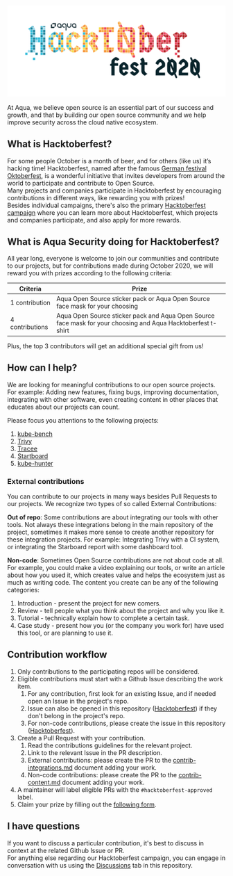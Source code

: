 ![logo](./logo.png)

At Aqua, we believe open source is an essential part of our success and growth, and that by building our open source community and we help improve security across the cloud native ecosystem.

## What is Hacktoberfest?
For some people October is a month of beer, and for others (like us) it’s hacking time! Hacktoberfest, named after the famous [German festival Oktoberfest](https://en.wikipedia.org/wiki/Oktoberfest), is a wonderful initiative that invites developers from around the world to participate and contribute to Open Source.  
Many projects and companies participate in Hacktoberfest by encouraging contributions in different ways, like rewarding you with prizes!  
Besides individual campaigns, there's also the primary [Hacktoberfest campaign](https://hacktoberfest.digitalocean.com/) where you can learn more about Hacktoberfest, which projects and companies participate, and also apply for more rewards.

## What is Aqua Security doing for Hacktoberfest?
All year long, everyone is welcome to join our communities and contribute to our projects, but for contributions made during October 2020, we will reward you with prizes according to the following criteria:

Criteria | Prize
--- | ---
1 contribution | Aqua Open Source sticker pack or Aqua Open Source face mask for your choosing
4 contributions | Aqua Open Source sticker pack and Aqua Open Source face mask for your choosing and Aqua Hacktoberfest t-shirt

Plus, the top 3 contributors will get an additional special gift from us!

## How can I help?
We are looking for meaningful contributions to our open source projects. For example: Adding new features, fixing bugs, improving documentation, integrating with other software, even creating content in other places that educates about our projects can count.

Please focus you attentions to the following projects:
1. [kube-bench](https://github.com/aquasecurity/kube-bench)
2. [Trivy](https://github.com/aquasecurity/Trivy)
3. [Tracee](https://github.com/aquasecurity/tracee)
4. [Startboard](https://github.com/aquasecurity/Starboard)
5. [kube-hunter](https://github.com/aquasecurity/kube-hunter)

### External contributions
You can contribute to our projects in many ways besides Pull Requests to our projects. We recognize two types of so called External Contributions:

**Out of repo**: Some contributions are about integrating our tools with other tools. Not always these integrations belong in the main repository of the project, sometimes it makes more sense to create another repository for these integration projects. For example: Integrating Trivy with a CI system, or integrating the Starboard report with some dashboard tool.

**Non-code**: Sometimes Open Source contributions are not about code at all. For example, you could make a video explaining our tools, or write an article about how you used it, which creates value and helps the ecosystem just as much as writing code. The content you create can be any of the following categories:
1. Introduction - present the project for new comers.
2. Review - tell people what you think about the project and why you like it.
3. Tutorial - technically explain how to complete a certain task.
4. Case study - present how you (or the company you work for) have used this tool, or are planning to use it.

## Contribution workflow

1. Only contributions to the participating repos will be considered.
2. Eligible contributions must start with a Github Issue describing the work item.
    1. For any contribution, first look for an existing Issue, and if needed open an Issue in the project's repo.
    2. Issue can also be opened in this repository ([Hacktoberfest](https://github.com/aquasecurity/Hacktoberfest)) if they don't belong in the project's repo.
    3. For non-code contributions, please create the issue in this repository ([Hacktoberfest](https://github.com/aquasecurity/Hacktoberfest)).
3. Create a Pull Request with your contribution.
    1. Read the contributions guidelines for the relevant project.
    2. Link to the relevant Issue in the PR description.
    3. External contributions: please create the PR to the [contrib-integrations.md](contrib-integrations.md) document adding your work.
    4. Non-code contributions: please create the PR to the [contrib-content.md](contrib-content.md) document adding your work.
4. A maintainer will label eligible PRs with the `#hacktoberfest-approved` label.
5. Claim your prize by filling out the [following form](https://forms.office.com/Pages/ResponsePage.aspx?id=80wDvGtWykGfJF3ElHSwXoMzxQ44cLZDuLrHx6o4yX1UNklOSjVNOVFCSUtMVkVKR1VEU1haQVpUOS4u).

## I have questions
If you want to discuss a particular contribution, it's best to discuss in context at the  related Github Issue or PR.  
For anything else regarding our Hacktoberfest campaign, you can engage in conversation with us using the [Discussions](https://github.com/aquasecurity/Hacktoberfest/discussions) tab in this repository.
